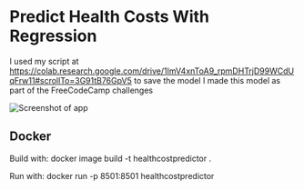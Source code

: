 # Predict Health Costs With Regression
I used my script at https://colab.research.google.com/drive/1lmV4xnToA9_rpmDHTrjD99WCdUqFrw11#scrollTo=3G91tB76GpV5 to save the model
I made this model as part of the FreeCodeCamp challenges

![Screenshot of app](https://link477.com/dataScience/HealthCostPredictions.JPG)

## Docker
Build with:
docker image build -t healthcostpredictor .

Run with:
docker run -p 8501:8501 healthcostpredictor
